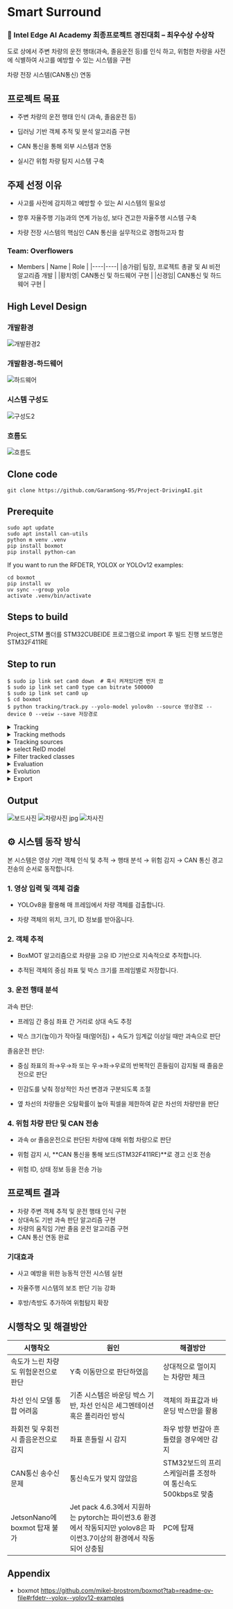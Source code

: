 # Smart Surround
### **🏅 Intel Edge AI Academy 최종프로젝트 경진대회 – 최우수상 수상작**

도로 상에서 주변 차량의 운전 행태(과속, 졸음운전 등)를 인식 하고, 위험한 차량을 사전에 식별하여 사고를 예방할 수 있는 시스템을 구현

차량 전장 시스템(CAN통신) 연동

## 프로젝트 목표

* 주변 차량의 운전 행태 인식 (과속, 졸음운전 등)

* 딥러닝 기반 객체 추적 및 분석 알고리즘 구현

* CAN 통신을 통해 외부 시스템과 연동

* 실시간 위험 차량 탐지 시스템 구축

## 주제 선정 이유

* 사고를 사전에 감지하고 예방할 수 있는 AI 시스템의 필요성

* 향후 자율주행 기능과의 연계 가능성, 보다 견고한 자율주행 시스템 구축

* 차량 전장 시스템의 핵심인 CAN 통신을 실무적으로 경험하고자 함

### Team: Overflowers

* Members
  | Name | Role |
  |----|----|
  |송가람| 팀장, 프로젝트 총괄 및 AI 비전 알고리즘 개발 |
  |황치영| CAN통신 및 하드웨어 구현 |
  |신경임| CAN통신 및 하드웨어 구현 |

## High Level Design
### 개발환경
![개발환경2](https://github.com/user-attachments/assets/cba5cb68-62e0-474d-a945-9973c3bad590)


### 개발환경-하드웨어
![하드웨어](https://github.com/user-attachments/assets/3dfd577f-774a-4eb3-bf5c-2f20fae1c513)

### 시스템 구성도
![구성도2](https://github.com/user-attachments/assets/5cc5bea1-6f6e-4ae7-8000-a64c13109e2c)


### 흐름도
![흐름도](https://github.com/user-attachments/assets/144aba16-51e0-4736-b17e-dca0adff93c5)

## Clone code

```shell
git clone https://github.com/GaramSong-95/Project-DrivingAI.git
```
## Prerequite

```shell
sudo apt update
sudo apt install can-utils
python m venv .venv
pip install boxmot
pip install python-can
```
If you want to run the RFDETR, YOLOX or YOLOv12 examples:
```shell
cd boxmot
pip install uv
uv sync --group yolo
activate .venv/bin/activate
```

## Steps to build

Project_STM 폴더를 STM32CUBEIDE 프로그램으로 import 후 빌드 진행 보드명은 STM32F411RE

## Step to run

```shell
$ sudo ip link set can0 down  # 혹시 켜져있다면 먼저 끔
$ sudo ip link set can0 type can bitrate 500000
$ sudo ip link set can0 up
$ cd boxmot
$ python tracking/track.py --yolo-model yolov8n --source 영상경로 --device 0 --veiw --save 저장경로
```

<details>
  <summary>Tracking</summary>
  
  ```shell
  
$ python tracking/track.py --yolo-model rf-detr-base.pt  # bboxes only
  python tracking/track.py --yolo-model yolox_s.pt       # bboxes only
  python tracking/track.py --yolo-model yolov10n         # bboxes only
  python tracking/track.py --yolo-model yolov9s          # bboxes only
  python tracking/track.py --yolo-model yolov8n          # bboxes only
                                        yolov8n-seg      # bboxes + segmentation masks 
                                        yolov8n-pose     # bboxes + pose estimation
```

</details>

<details>
  <summary>Tracking methods</summary>

  ```shell
$ python tracking/track.py --tracking-method deepocsort
                                             strongsort
                                             ocsort
                                             bytetrack
                                             botsort
                                             boosttrack
```

</details>

<details>
  <summary>Tracking sources</summary>
  
tracking can be run on most video formats
  ```shell
$ python tracking/track.py --source 0                               # webcam
                                    img.jpg                         # image
                                    vid.mp4                         # video
                                    path/                           # directory
                                    path/*.jpg                      # glob
                                    'https://youtu.be/Zgi9g1ksQHc'  # YouTube
                                    'rtsp://example.com/media.mp4'  # RTSP, RTMP, HTTP stream
```

</details>

<details>
  <summary>select ReID model</summary>
  
Some tracking methods combine appearance description and motion in the process of tracking. For those which use appearance, you can choose a ReID model based on your needs from this ReID model zoo. These model can be further optimized for you needs by the reid_export.py script
  ```shell
$ python tracking/track.py --source 0 --reid-model lmbn_n_cuhk03_d.pt               # lightweight
                                                   osnet_x0_25_market1501.pt
                                                   mobilenetv2_x1_4_msmt17.engine
                                                   resnet50_msmt17.onnx
                                                   osnet_x1_0_msmt17.pt
                                                   clip_market1501.pt               # heavy
                                                   clip_vehicleid.pt
                                                   ...
```

</details>

<details>
  <summary>Filter tracked classes</summary>
  
By default the tracker tracks all MS COCO classes.
If you want to track a subset of the classes that you model predicts, add their corresponding index after the classes flag,
  ```shell
python tracking/track.py --source 0 --yolo-model yolov8s.pt --classes 16 17  # COCO yolov8 model. Track cats and dogs, only
```
Here is a list of all the possible objects that a Yolov8 model trained on MS COCO can detect. Notice that the indexing for the classes in this repo starts at zero

</details>

<details>
  <summary>Evaluation</summary>
  
Evaluate a combination of detector, tracking method and ReID model on standard MOT dataset or you custom one by
  ```shell
$ python3 tracking/val.py --yolo-model yolov8n.pt --reid-model osnet_x0_25_msmt17.pt --tracking-method deepocsort --verbose --source ./assets/MOT17-mini/train
$ python3 tracking/val.py --yolo-model yolov8n.pt --reid-model osnet_x0_25_msmt17.pt --tracking-method ocsort     --verbose --source ./tracking/val_utils/MOT17/train
```
add --gsi to your command for postprocessing the MOT results by gaussian smoothed interpolation. Detections and embeddings are stored for the selected YOLO and ReID model respectively. They can then be loaded into any tracking algorithm. Avoiding the overhead of repeatedly generating this data.

</details>

<details>
  <summary>Evolution</summary>
  
We use a fast and elitist multiobjective genetic algorithm for tracker hyperparameter tuning. By default the objectives are: HOTA, MOTA, IDF1. Run it by
  ```shell
# saves dets and embs under ./runs/dets_n_embs separately for each selected yolo and reid model
$ python tracking/generate_dets_n_embs.py --source ./assets/MOT17-mini/train --yolo-model yolov8n.pt yolov8s.pt --reid-model weights/osnet_x0_25_msmt17.pt
# evolve parameters for specified tracking method using the selected detections and embeddings generated in the previous step
$ python tracking/evolve.py --dets yolov8n --embs osnet_x0_25_msmt17 --n-trials 9 --tracking-method botsort --source ./assets/MOT17-mini/train
```
The set of hyperparameters leading to the best HOTA result are written to the tracker's config file.

</details>

<details>
  <summary>Export</summary>
  
We support ReID model export to ONNX, OpenVINO, TorchScript and TensorRT
  ```shell
# export to ONNX
$ python3 boxmot/appearance/reid_export.py --include onnx --device cpu
# export to OpenVINO
$ python3 boxmot/appearance/reid_export.py --include openvino --device cpu
# export to TensorRT with dynamic input
$ python3 boxmot/appearance/reid_export.py --include engine --device 0 --dynamic
```

</details>

## Output

![보드사진](https://github.com/user-attachments/assets/72f5e2cc-a8dc-40fc-88d8-2f6280a11a10)
![차량사진 jpg](https://github.com/user-attachments/assets/2781f0cc-47c7-48df-8aa3-a2aa0787fdd1)
![차사진](https://github.com/user-attachments/assets/9281e447-e93f-401b-b8ec-ef2724b98659)

## ⚙️ 시스템 동작 방식
본 시스템은 영상 기반 객체 인식 및 추적 → 행태 분석 → 위험 감지 → CAN 통신 경고 전송의 순서로 동작합니다.

### 1. 영상 입력 및 객체 검출
* YOLOv8을 활용해 매 프레임에서 차량 객체를 검출합니다.

* 차량 객체의 위치, 크기, ID 정보를 받아옵니다.

### 2. 객체 추적
* BoxMOT 알고리즘으로 차량을 고유 ID 기반으로 지속적으로 추적합니다.

* 추적된 객체의 중심 좌표 및 박스 크기를 프레임별로 저장합니다.

### 3. 운전 행태 분석
과속 판단:

* 프레임 간 중심 좌표 간 거리로 상대 속도 추정

* 박스 크기(높이)가 작아질 때(멀어짐) + 속도가 임계값 이상일 때만 과속으로 판단

졸음운전 판단:

* 중심 좌표의 좌→우→좌 또는 우→좌→우로의 반복적인 흔들림이 감지될 때 졸음운전으로 판단

* 민감도를 낮춰 정상적인 차선 변경과 구분되도록 조절

* 옆 차선의 차량들은 오탐확률이 높아 픽셀을 제한하여 같은 차선의 차량만을 판단

### 4. 위험 차량 판단 및 CAN 전송
* 과속 or 졸음운전으로 판단된 차량에 대해 위험 차량으로 판단

* 위험 감지 시, **CAN 통신을 통해 보드(STM32F411RE)**로 경고 신호 전송

* 위험 ID, 상태 정보 등을 전송 가능

## 프로젝트 결과

* 차량 주변 객체 추적 및 운전 행태 인식 구현
* 상대속도 기반 과속 판단 알고리즘 구현
* 차량의 움직임 기반 졸음 운전 알고리즘 구현
* CAN 통신 연동 완료

### 기대효과

* 사고 예방을 위한 능동적 안전 시스템 실현

* 자율주행 시스템의 보조 판단 기능 강화

* 후방/측방도 추가하여 위험탐지 확장

## 시행착오 및 해결방안

  | 시행착오 | 원인 | 해결방안 |
  |----|----|----|
  |속도가 느린 차량도 위험운전으로 판단|Y축 이동만으로 판단하였음|상대적으로 멀이지는 차량만 체크|
  |차선 인식 모델 통합 어려움| 기존 시스템은 바운딩 박스 기반, 차선 인식은 세그멘테이션 혹은 폴리라인 방식|객체의 좌표값과 바운딩 박스만을 활용|
  |좌회전 및 우회전 시 졸음운전으로 감지|좌표 흔들릴 시 감지|좌우 방향 번갈아 흔들렸을 경우에만 감지|
  |CAN통신 송수신 문제|통신속도가 맞지 않았음|STM32보드의 프리스케일러를 조정하여 통신속도 500kbps로 맞춤|
  |JetsonNano에 boxmot 탑재 불가|Jet pack 4.6.3에서 지원하는 pytorch는 파이썬3.6 환경에서 작동되지만 yolov8은 파이썬3.7이상의 환경에서 작동되어 상충됨|PC에 탑재|




## Appendix

* boxmot
https://github.com/mikel-brostrom/boxmot?tab=readme-ov-file#rfdetr--yolox--yolov12-examples
